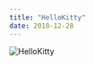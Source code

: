 ```yaml
---
title: "HelloKitty"
date: 2018-12-28
---
```


![HelloKitty](https://pmcdeadline2.files.wordpress.com/2015/07/imgres.png?w=266)
